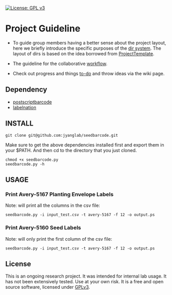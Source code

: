 [![License: GPL v3](https://img.shields.io/badge/License-GPL%20v3-blue.svg)](http://www.gnu.org/licenses/gpl-3.0)

# Project Guideline

- To guide group members having a better sense about the project layout, here we briefly introduce the specific purposes of the [dir system](https://jyanglab.github.io/2017-01-07-project/). The layout of dirs is based on the idea borrowed from [ProjectTemplate](http://projecttemplate.net/architecture.html).

- The guideline for the collaborative [workflow](https://jyanglab.github.io/2017-01-10-project-using-github/).

- Check out progress and things [to-do](TODO.md) and throw ideas via the wiki page.

## Dependency

- [postscriptbarcode](https://github.com/bwipp/postscriptbarcode)
- [labelnation](https://www.red-bean.com/labelnation/)

## INSTALL

```
git clone git@github.com:jyanglab/seedbarcode.git
```
Make sure to get the above dependencies installed first and export them in your $PATH.
And then cd to the directory that you just cloned.

```
chmod +x seedbarcode.py
seedbarcode.py -h
```

## USAGE

### Print Avery-5167 Planting Envelope Labels

Note: will print all the columns in the csv file:
```
seedbarcode.py -i input_test.csv -t avery-5167 -f 12 -o output.ps
```

### Print Avery-5160 Seed Labels

Note: will only print the first column of the csv file:
```
seedbarcode.py -i input_test.csv -t avery-5167 -f 12 -o output.ps
```


## License
This is an ongoing research project. It was intended for internal lab usage. It has not been extensively tested. Use at your own risk.
It is a free and open source software, licensed under [GPLv3](LICENSE).
